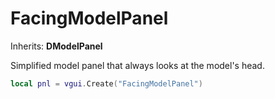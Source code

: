 # FacingModelPanel

Inherits: **DModelPanel**

Simplified model panel that always looks at the model's head.

```lua
local pnl = vgui.Create("FacingModelPanel")
```
